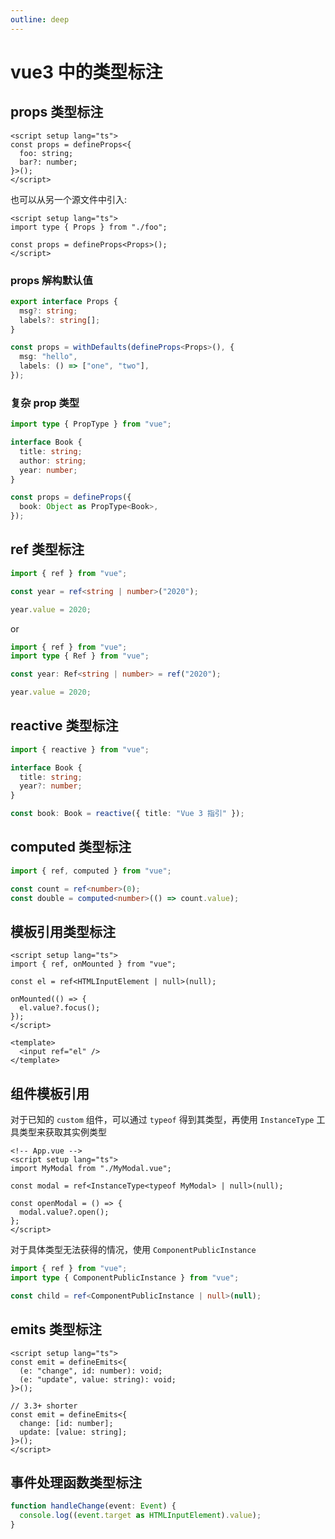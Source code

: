 ```yaml
---
outline: deep
---
```


# vue3 中的类型标注

## props 类型标注

```vue
<script setup lang="ts">
const props = defineProps<{
  foo: string;
  bar?: number;
}>();
</script>
```

也可以从另一个源文件中引入:

```vue
<script setup lang="ts">
import type { Props } from "./foo";

const props = defineProps<Props>();
</script>
```

### props 解构默认值

```ts
export interface Props {
  msg?: string;
  labels?: string[];
}

const props = withDefaults(defineProps<Props>(), {
  msg: "hello",
  labels: () => ["one", "two"],
});
```

### 复杂 prop 类型

```ts
import type { PropType } from "vue";

interface Book {
  title: string;
  author: string;
  year: number;
}

const props = defineProps({
  book: Object as PropType<Book>,
});
```

## ref 类型标注

```ts
import { ref } from "vue";

const year = ref<string | number>("2020");

year.value = 2020;
```

or

```ts
import { ref } from "vue";
import type { Ref } from "vue";

const year: Ref<string | number> = ref("2020");

year.value = 2020;
```

## reactive 类型标注

```ts
import { reactive } from "vue";

interface Book {
  title: string;
  year?: number;
}

const book: Book = reactive({ title: "Vue 3 指引" });
```

## computed 类型标注

```ts
import { ref, computed } from "vue";

const count = ref<number>(0);
const double = computed<number>(() => count.value);
```

## 模板引用类型标注

```vue
<script setup lang="ts">
import { ref, onMounted } from "vue";

const el = ref<HTMLInputElement | null>(null);

onMounted(() => {
  el.value?.focus();
});
</script>

<template>
  <input ref="el" />
</template>
```

## 组件模板引用

对于已知的 `custom` 组件，可以通过 `typeof` 得到其类型，再使用 `InstanceType` 工具类型来获取其实例类型

```vue
<!-- App.vue -->
<script setup lang="ts">
import MyModal from "./MyModal.vue";

const modal = ref<InstanceType<typeof MyModal> | null>(null);

const openModal = () => {
  modal.value?.open();
};
</script>
```

对于具体类型无法获得的情况，使用 `ComponentPublicInstance`

```ts
import { ref } from "vue";
import type { ComponentPublicInstance } from "vue";

const child = ref<ComponentPublicInstance | null>(null);
```

## emits 类型标注

```vue
<script setup lang="ts">
const emit = defineEmits<{
  (e: "change", id: number): void;
  (e: "update", value: string): void;
}>();

// 3.3+ shorter
const emit = defineEmits<{
  change: [id: number];
  update: [value: string];
}>();
</script>
```

## 事件处理函数类型标注

```ts
function handleChange(event: Event) {
  console.log((event.target as HTMLInputElement).value);
}
```
